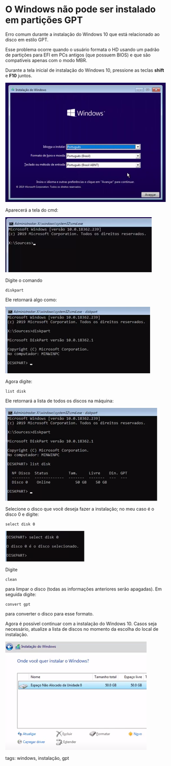 # O Windows não pode ser instalado em partições GPT

Erro comum durante a instalação do Windows 10 que está relacionado ao disco em estilo GPT.

Esse problema ocorre quando o usuário formata o HD usando um padrão de partições para EFI em PCs antigos (que possuem BIOS) e que são compatíveis apenas com o modo MBR.

Durante a tela inicial de instalação do Windows 10, pressione as teclas **shift** e **F10** juntos.

![tela inicial instalação](img/p0000-0.png)

Aparecerá a tela do cmd:

![cmd](img/p0000-1.png)

Digite o comando

```
diskpart
```

Ele retornará algo como:

![diskpart](img/p0000-2.png)

Agora digite:

```
list disk
```

Ele retornará a lista de todos os discos na máquina:

![list disk](img/p0000-3.png)

Selecione o disco que você deseja fazer a instalação; no meu caso é o disco 0 e digite:

```
select disk 0
```

![disco 0](img/p0000-4.png)

Digite 

```
clean
```

para limpar o disco (todas as informações anteriores serão apagadas). Em seguida digite:

```
convert gpt
```

para converter o disco para esse formato.

Agora é possível continuar com a instalação do Windows 10. Casos seja necessário, atualize a lista de discos no momento da escolha do local de instalação.

![local instalação](img/p0000-5.png)

tags: windows, instalação, gpt
